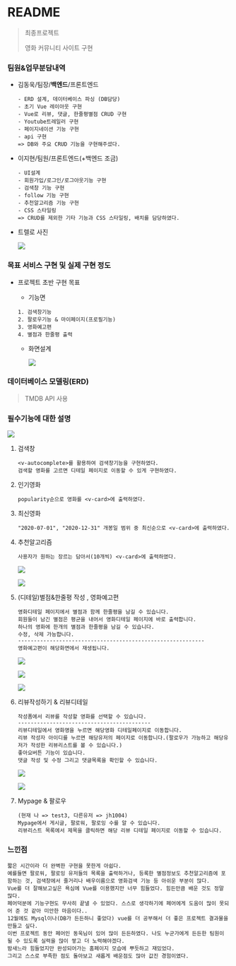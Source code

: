 # README

> 최종프로젝트 
>
> 영화 커뮤니티 사이트 구현



### 팀원&업무분담내역

- 김동욱/팀장/**백엔드**/프론트엔드

  ```select a language
  - ERD 설계, 데이터베이스 파싱 (DB담당)
  - 초기 Vue 레이아웃 구현
  - Vue로 리뷰, 댓글, 한줄평별점 CRUD 구현
  - Youtube트레일러 구현
  - 페이지네이션 기능 구현
  - api 구현
  => DB와 주요 CRUD 기능을 구현해주셨다.
  ```

- 이지현/팀원/프론트엔드(+백엔드 조금)

  ```select a language
  - UI설계
  - 회원가입/로그인/로그아웃기능 구현
  - 검색창 기능 구현
  - follow 기능 구현
  - 추천알고리즘 기능 구현
  - CSS 스타일링
  => CRUD를 제외한 기타 기능과 CSS 스타일링, 배치를 담당하였다.
  ```

- 트렐로 사진

  ![](README.assets/final_project%20trello.jpg)

### 목표 서비스 구현 및 실제 구현 정도

- 프로젝트 초반 구현 목표

  - 기능면

  ```select a language
  1. 검색창기능
  2. 팔로우기능 & 마이페이지(프로필기능)
  3. 영화예고편
  4. 별점과 한줄평 출력
  ```

  - 화면설계

    ![](README.assets/%ED%99%94%EB%A9%B4%EC%84%A4%EA%B3%84.jpg)



### 데이터베이스 모델링(ERD)

> TMDB API 사용



### 필수기능에 대한 설명

![](README.assets/1-1606716584243.jpg)

1. 검색창

   ```select a language
   <v-autocomplete>를 활용하여 검색창기능을 구현하였다.
   검색할 영화를 고르면 디테일 페이지로 이동할 수 있게 구현하였다.
   ```

2. 인기영화

   ```
   popularity순으로 영화를 <v-card>에 출력하였다.
   ```

3. 최신영화

   ```
   "2020-07-01", "2020-12-31" 개봉일 범위 중 최신순으로 <v-card>에 출력하였다. 
   ```

4. 추천알고리즘

   ```
   사용자가 원하는 장르는 담아서(10개씩) <v-card>에 출력하였다. 
   ```

   ![](README.assets/%EB%B3%84%EC%A0%90%EC%A3%BC%EA%B8%B0.jpg)

   ![](README.assets/%EC%98%81%ED%99%94%EC%98%88%EA%B3%A0%ED%8E%B8-1606717005479.jpg)

5. (디테일)별점&한줄평 작성 , 영화예고편

   ```
   영화디테일 페이지에서 별점과 함께 한줄평을 남길 수 있습니다.
   회원들이 남긴 별점은 평균을 내어서 영화디테일 페이지에 바로 출력합니다.
   하나의 영화에 한개의 별점과 한줄평을 남길 수 있습니다.
   수정, 삭제 가능합니다.
   -----------------------------------------------------------
   영화예고편이 해당화면에서 재생됩니다.
   ```

   ![](README.assets/%EC%98%81%ED%99%94%EB%A6%AC%EB%B7%B0%EB%A6%AC%EC%8A%A4%ED%8A%B8.jpg)

   ![](README.assets/%EB%A6%AC%EB%B7%B0%EC%9E%91%EC%84%B1.jpg)

   ![](README.assets/%EB%A6%AC%EB%B7%B0%EB%94%94%ED%85%8C%EC%9D%BC.jpg)

6. 리뷰작성하기 & 리뷰디테일

   ```
   작성폼에서 리뷰를 작성할 영화를 선택할 수 있습니다.
   ------------------------------------------
   리뷰디테일에서 영화명을 누르면 해당영화 디테일페이지로 이동합니다.
   리뷰 작성자 아이디를 누르면 해당유저의 페이지로 이동합니다.(팔로우가 가능하고 해당유저가 작성한 리뷰리스트를 볼 수 있습니다.)
   좋아요버튼 기능이 있습니다.
   댓글 작성 및 수정 그리고 댓글목록을 확인할 수 있습니다.
   ```

   ![](README.assets/%ED%94%84%EB%A1%9C%ED%95%84.jpg)

   ![](README.assets/%EB%A7%88%EC%9D%B4%ED%8E%98%EC%9D%B4%EC%A7%80.jpg)

7. Mypage & 팔로우 

   ```
   (현재 나 => test3, 다른유저 => jh1004)
   Mypage에서 게시글, 팔로워, 팔로잉 수를 알 수 있습니다.
   리뷰리스트 목록에서 제목을 클릭하면 해당 리뷰 디테일 페이지로 이동할 수 있습니다.
   ```

   

### 느낀점

```
짧은 시간이라 더 완벽한 구현을 못한게 아쉽다.
예를들면 팔로워, 팔로잉 유저들의 목록을 출력하거나, 등록한 별점정보도 추천알고리즘에 포함하는 것, 검색창에서 줄거리나 배우이름으로 영화검색 기능 등 아쉬운 부분이 많다.
Vue를 더 잘해보고싶은 욕심에 Vue를 이용했지만 너무 힘들었다. 힘든만큼 배운 것도 정말 많다.
페어덕분에 기능구현도 무사히 끝낼 수 있었다. 스스로 생각하기에 페어에게 도움이 많이 못되어 준 것 같아 미안한 마음이다..
12월에도 Mysql이나(DB가 든든하니 좋았다) vue를 더 공부해서 더 좋은 프로젝트 결과물을 만들고 싶다.
이번 프로젝트 동안 페어인 동욱님이 있어 많이 든든하였다. 나도 누군가에게 든든한 팀원이 될 수 있도록 실력을 많이 쌓고 더 노력해야겠다.
밤새느라 힘들었지만 완성되어가는 홈페이지 모습에 뿌듯하고 재밌었다.
그리고 스스로 부족한 점도 돌아보고 새롭게 배운점도 많아 값진 경험이였다.
```

